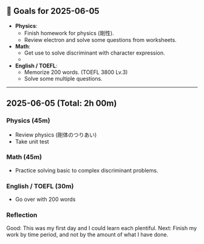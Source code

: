## 🎯 Goals for 2025-06-05
- **Physics**: 
  - Finish homework for physics (剛性).
  -  Review electron and solve some questions from worksheets.
- **Math**: 
  -  Get use to solve discriminant with character expression.
  - 
- **English / TOEFL**:  
  - Memorize 200 words. (TOEFL 3800 Lv.3)
  - Solve some multiple questions.

---

## 2025-06-05  (Total: 2h 00m)

### Physics (45m)
- Review physics (剛体のつりあい)
- Take unit test

### Math (45m)
- Practice solving basic to complex discriminant problems.

### English / TOEFL (30m)
- Go over with 200 words

### Reflection
Good: This was my first day and I could learn each plentiful.
Next: Finish my work by time period, and not by the amount of what I have done.
